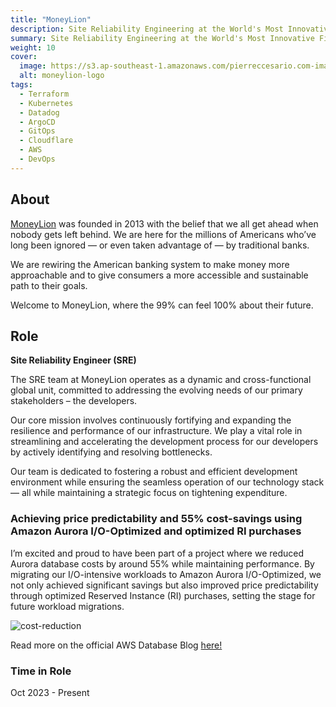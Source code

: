 ```yaml
---
title: "MoneyLion"
description: Site Reliability Engineering at the World's Most Innovative Finance and Technology Company
summary: Site Reliability Engineering at the World's Most Innovative Finance and Technology Company
weight: 10
cover:
  image: https://s3.ap-southeast-1.amazonaws.com/pierreccesario.com-images/experience/moneylion/moneylion-logo.webp
  alt: moneylion-logo
tags:
  - Terraform
  - Kubernetes
  - Datadog
  - ArgoCD
  - GitOps
  - Cloudflare
  - AWS
  - DevOps
---
```


## About

[MoneyLion](https://www.moneylion.com) was founded in 2013 with the belief that we all get ahead when nobody gets left behind.
We are here for the millions of Americans who’ve long been ignored — or even taken advantage of — by traditional banks.

We are rewiring the American banking system to make money more approachable and to give consumers a more accessible and sustainable path to their goals.

Welcome to MoneyLion, where the 99% can feel 100% about their future.

## Role

**Site Reliability Engineer (SRE)**

The SRE team at MoneyLion operates as a dynamic and cross-functional global unit, committed to addressing the evolving needs of our primary stakeholders – the developers.

Our core mission involves continuously fortifying and expanding the resilience and performance of our infrastructure. We play a vital role in streamlining and accelerating the development process for our developers by actively identifying and resolving bottlenecks.

Our team is dedicated to fostering a robust and efficient development environment while ensuring the seamless operation of our technology stack — all while maintaining a strategic focus on tightening expenditure.

### Achieving price predictability and 55% cost-savings using Amazon Aurora I/O-Optimized and optimized RI purchases

I’m excited and proud to have been part of a project where we reduced Aurora database costs by around 55% while maintaining performance. By migrating our I/O-intensive workloads to Amazon Aurora I/O-Optimized, we not only achieved significant savings but also improved price predictability through optimized Reserved Instance (RI) purchases, setting the stage for future workload migrations.

![cost-reduction](https://d2908q01vomqb2.cloudfront.net/887309d048beef83ad3eabf2a79a64a389ab1c9f/2024/07/02/Figure2.png)

Read more on the official AWS Database Blog [here!](https://aws.amazon.com/blogs/database/how-moneylion-achieved-price-predictability-and-55-cost-savings-using-amazon-aurora-i-o-optimized-and-optimized-ri-purchases/)

### Time in Role

Oct 2023 - Present
